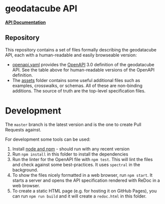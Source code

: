 # geodatacube API

**[API Documentation](https://m-mohr.github.io/geodatacube-api/)**

## Repository

This repository contains a set of files formally describing the geodatacube API, each with a human-readable and easily browseable version:

* [openapi.yaml](openapi.yaml) provides the [OpenAPI](https://www.openapis.org/) 3.0 definition of the geodatacube API. See the table above for human-readable versions of the OpenAPI definition.
* The [assets](assets/) folder contains some useful additional files such as examples, crosswalks, or schemas. All of these are non-binding additions. The source of truth are the top-level specification files.

# Development

The `master` branch is the latest version and is the one to create Pull Requests against.

For development some tools can be used:

1. Install [node and npm](https://nodejs.org) - should run with any recent version
2. Run `npm install` in this folder to install the dependencies
3. Run the linter for the OpenAPI file with `npm test`. This will lint the files and check against some best-practices. It uses `spectral` in the background.
4. To show the files nicely formatted in a web browser, run `npm start`. It starts a server and opens the API specification rendered with ReDoc in a web browser.
5. To create a static HTML page (e.g. for hosting it on GitHub Pages), you can run `npm run build` and it will create a `redoc.html` in this folder.
